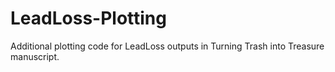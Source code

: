 # LeadLoss-Plotting
Additional plotting code for LeadLoss outputs in Turning Trash into Treasure manuscript.
